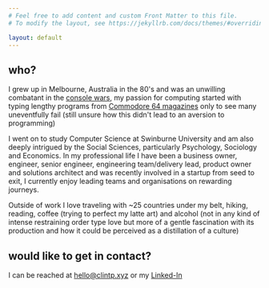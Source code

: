 ```yaml
---
# Feel free to add content and custom Front Matter to this file.
# To modify the layout, see https://jekyllrb.com/docs/themes/#overriding-theme-defaults

layout: default
---
```


## who?

I grew up in Melbourne, Australia in the 80's and was an unwilling combatant in the [console wars](https://www.denofgeek.com/games/sega/33279/sega-vs-nintendo-revisiting-the-deadliest-console-war),
 my passion for computing started with typing lengthy programs from [Commodore 64 magazines](https://en.wikipedia.org/wiki/Zzap!64)
only to see many uneventfully fail (still unsure how this didn't lead to an aversion to programming)

I went on to study Computer Science at Swinburne University and am also deeply intrigued by the Social Sciences, particularly Psychology, Sociology and Economics. In my professional life I have been a business owner, engineer, senior engineer, engineering team/delivery lead, product owner and solutions architect and was recently involved in a startup from seed to exit, I currently enjoy leading teams and organisations on rewarding journeys.

Outside of work I love traveling with ~25 countries under my belt, hiking, reading, coffee (trying to perfect my latte art) and alcohol (not in any kind of intense restraining order type love but more of a gentle fascination with its production and how it could be perceived as a distillation of a culture)


## would like to get in contact?

I can be reached at [hello@clintp.xyz](mailto:hello@clintp.xyz) or my [Linked-In](https://www.linkedin.com/in/clint-plummer)


